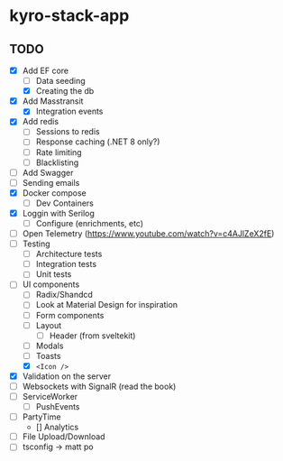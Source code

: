 # kyro-stack-app

## TODO

- [x] Add EF core
	- [ ] Data seeding
	- [x] Creating the db
- [x] Add Masstransit
	- [x] Integration events
- [x] Add redis
	- [ ] Sessions to redis
	- [ ] Response caching (.NET 8 only?)
	- [ ] Rate limiting
	- [ ] Blacklisting
- [ ] Add Swagger
- [ ] Sending emails
- [x] Docker compose
	- [ ] Dev Containers
- [x] Loggin with Serilog
	- [ ] Configure (enrichments, etc) 
- [ ] Open Telemetry (https://www.youtube.com/watch?v=c4AJlZeX2fE)
- [ ] Testing
	- [ ] Architecture tests
	- [ ] Integration tests
	- [ ] Unit tests
- [ ] UI components
	- [ ] Radix/Shandcd
	- [ ] Look at Material Design for inspiration
	- [ ] Form components
	- [ ] Layout
		- [ ] Header (from sveltekit)
	- [ ] Modals
	- [ ] Toasts
	- [x] `<Icon />`
- [x] Validation on the server
- [ ] Websockets with SignalR (read the book)
- [ ] ServiceWorker
	- [ ] PushEvents
- [ ] PartyTime
	- [] Analytics
- [ ] File Upload/Download
- [ ] tsconfig -> matt po
